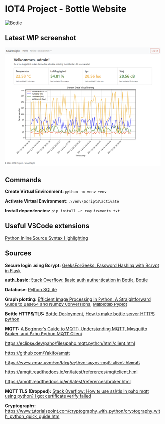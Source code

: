 # IOT4 Project - Bottle Website

![Bottle](https://bottlepy.org/docs/dev/_static/logo_nav.png)

## Latest WIP screenshot

![Screenshot](image/README/1734371704180.png)


## Commands

**Create Virtual Environment:**
`python -m venv venv`

**Activate Virtual Environment:**
`.\venv\Scripts\activate`

**Install dependencies:**
`pip install -r requirements.txt`

## Useful VSCode extensions

[Python Inline Source Syntax Highlighting](https://github.com/samwillis/python-inline-source)

## Sources

**Secure login using Bcrypt:**
[GeeksForGeeks: Password Hashing with Bcrypt in Flask](https://www.geeksforgeeks.org/password-hashing-with-bcrypt-in-flask/)

**auth_basic:**
[Stack Overflow: Basic auth authentication in Bottle](https://stackoverflow.com/questions/52461587/basic-auth-authentication-in-bottle),
[Bottle](https://dev.to/storvus/bottle-4e33)


**Database:**
[Python SQLite](https://www.geeksforgeeks.org/python-sqlite/)

**Graph plotting:**
[Efficient Image Processing in Python: A Straightforward Guide to Base64 and Numpy Conversions](https://annacsmedeiros.medium.com/efficient-image-processing-in-python-a-straightforward-guide-to-base64-and-numpy-conversions-e9e3aac13312),
[Matplotlib Pyplot](https://www.w3schools.com/python/matplotlib_pyplot.asp)


**Bottle HTTPS/TLS:**
[Bottle Deployment](https://bottlepy.org/docs/dev/deployment.html),
[How to make bottle server HTTPS python](https://stackoverflow.com/questions/44013107/how-to-make-bottle-server-https-python)

**MQTT:**
[A Beginner’s Guide to MQTT: Understanding MQTT, Mosquitto Broker, and Paho Python MQTT Client](https://medium.com/@potekh.anastasia/a-beginners-guide-to-mqtt-understanding-mqtt-mosquitto-broker-and-paho-python-mqtt-client-990822274923)

https://eclipse.dev/paho/files/paho.mqtt.python/html/client.html

https://github.com/Yakifo/amqtt

https://www.emqx.com/en/blog/python-async-mqtt-client-hbmqtt

https://amqtt.readthedocs.io/en/latest/references/mqttclient.html

https://amqtt.readthedocs.io/en/latest/references/broker.html

**MQTT TLS (Dropped):**
[Stack Overflow: How to use ssl/tls in paho mqtt using python? I got certificate verify failed](https://stackoverflow.com/questions/51942821/how-to-use-ssl-tls-in-paho-mqtt-using-python-i-got-certificate-verify-failed)

**Cryptography:**
https://www.tutorialspoint.com/cryptography_with_python/cryptography_with_python_quick_guide.htm